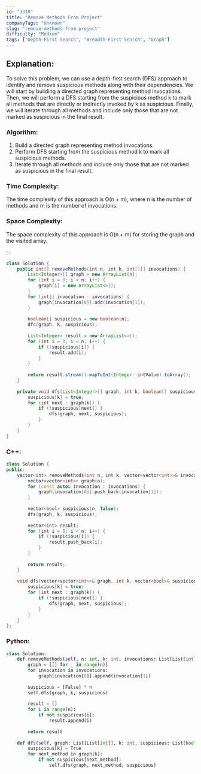 ```yaml
---
id: "3310"
title: "Remove Methods From Project"
companyTags: "Unknown"
slug: "remove-methods-from-project"
difficulty: "Medium"
tags: ["Depth-First Search", "Breadth-First Search", "Graph"]
---
```


## Explanation:
To solve this problem, we can use a depth-first search (DFS) approach to identify and remove suspicious methods along with their dependencies. We will start by building a directed graph representing method invocations. Then, we will perform a DFS starting from the suspicious method k to mark all methods that are directly or indirectly invoked by k as suspicious. Finally, we will iterate through all methods and include only those that are not marked as suspicious in the final result.

### Algorithm:
1. Build a directed graph representing method invocations.
2. Perform DFS starting from the suspicious method k to mark all suspicious methods.
3. Iterate through all methods and include only those that are not marked as suspicious in the final result.

### Time Complexity:
The time complexity of this approach is O(n + m), where n is the number of methods and m is the number of invocations.

### Space Complexity:
The space complexity of this approach is O(n + m) for storing the graph and the visited array.

:
:
```java
class Solution {
    public int[] removeMethods(int n, int k, int[][] invocations) {
        List<Integer>[] graph = new ArrayList[n];
        for (int i = 0; i < n; i++) {
            graph[i] = new ArrayList<>();
        }
        for (int[] invocation : invocations) {
            graph[invocation[0]].add(invocation[1]);
        }
        
        boolean[] suspicious = new boolean[n];
        dfs(graph, k, suspicious);
        
        List<Integer> result = new ArrayList<>();
        for (int i = 0; i < n; i++) {
            if (!suspicious[i]) {
                result.add(i);
            }
        }
        
        return result.stream().mapToInt(Integer::intValue).toArray();
    }
    
    private void dfs(List<Integer>[] graph, int k, boolean[] suspicious) {
        suspicious[k] = true;
        for (int next : graph[k]) {
            if (!suspicious[next]) {
                dfs(graph, next, suspicious);
            }
        }
    }
}
```

### C++:
```cpp
class Solution {
public:
    vector<int> removeMethods(int n, int k, vector<vector<int>>& invocations) {
        vector<vector<int>> graph(n);
        for (const auto& invocation : invocations) {
            graph[invocation[0]].push_back(invocation[1]);
        }
        
        vector<bool> suspicious(n, false);
        dfs(graph, k, suspicious);
        
        vector<int> result;
        for (int i = 0; i < n; i++) {
            if (!suspicious[i]) {
                result.push_back(i);
            }
        }
        
        return result;
    }
    
    void dfs(vector<vector<int>>& graph, int k, vector<bool>& suspicious) {
        suspicious[k] = true;
        for (int next : graph[k]) {
            if (!suspicious[next]) {
                dfs(graph, next, suspicious);
            }
        }
    }
};
```

### Python:
```python
class Solution:
    def removeMethods(self, n: int, k: int, invocations: List[List[int]]) -> List[int]:
        graph = [[] for _ in range(n)]
        for invocation in invocations:
            graph[invocation[0]].append(invocation[1])
        
        suspicious = [False] * n
        self.dfs(graph, k, suspicious)
        
        result = []
        for i in range(n):
            if not suspicious[i]:
                result.append(i)
        
        return result
    
    def dfs(self, graph: List[List[int]], k: int, suspicious: List[bool]) -> None:
        suspicious[k] = True
        for next_method in graph[k]:
            if not suspicious[next_method]:
                self.dfs(graph, next_method, suspicious)
```